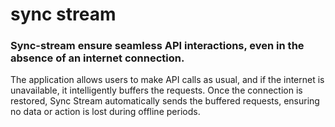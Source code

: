 # sync stream
### Sync-stream ensure seamless API interactions, even in the absence of an internet connection.
The application allows users to make API calls as usual, and if the internet is unavailable, it intelligently buffers the requests. Once the connection is restored, Sync Stream automatically sends the buffered requests, ensuring no data or action is lost during offline periods.
